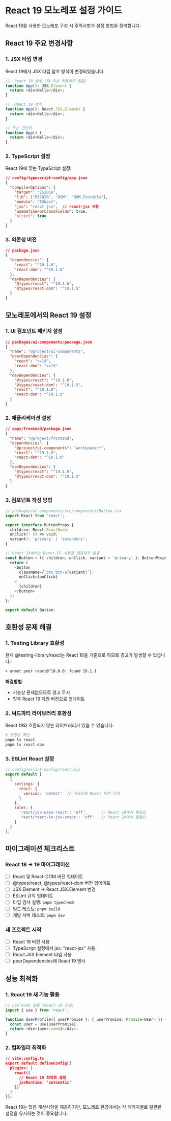 # React 19 모노레포 설정 가이드

React 19를 사용한 모노레포 구성 시 주의사항과 설정 방법을 정리합니다.

## React 19 주요 변경사항

### 1. JSX 타입 변경

React 19에서 JSX 타입 참조 방식이 변경되었습니다.

```typescript
//  React 18 방식 (더 이상 작동하지 않음)
function App(): JSX.Element {
  return <div>Hello</div>;
}

//  React 19 방식
function App(): React.JSX.Element {
  return <div>Hello</div>;
}

// 또는 간단히
function App() {
  return <div>Hello</div>;
}
```

### 2. TypeScript 설정

React 19에 맞는 TypeScript 설정:

```json
// config/typescript-config/app.json
{
  "compilerOptions": {
    "target": "ES2016",
    "lib": ["ES2020", "DOM", "DOM.Iterable"],
    "module": "ESNext",
    "jsx": "react-jsx",  // react-jsx 사용
    "useDefineForClassFields": true,
    "strict": true
  }
}
```

### 3. 의존성 버전

```json
// package.json
{
  "dependencies": {
    "react": "^19.1.0",
    "react-dom": "^19.1.0"
  },
  "devDependencies": {
    "@types/react": "^19.1.6",
    "@types/react-dom": "^19.1.5"
  }
}
```

## 모노레포에서의 React 19 설정

### 1. UI 컴포넌트 패키지 설정

```json
// packages/ui-components/package.json
{
  "name": "@project/ui-components",
  "peerDependencies": {
    "react": ">=19",
    "react-dom": ">=19"
  },
  "devDependencies": {
    "@types/react": "^19.1.6",
    "@types/react-dom": "^19.1.5",
    "react": "^19.1.0",
    "react-dom": "^19.1.0"
  }
}
```

### 2. 애플리케이션 설정

```json
// apps/frontend/package.json
{
  "name": "@project/frontend",
  "dependencies": {
    "@project/ui-components": "workspace:*",
    "react": "^19.1.0",
    "react-dom": "^19.1.0"
  },
  "devDependencies": {
    "@types/react": "^19.1.6",
    "@types/react-dom": "^19.1.5"
  }
}
```

### 3. 컴포넌트 작성 방법

```typescript
// packages/ui-components/src/components/Button.tsx
import React from 'react';

export interface ButtonProps {
  children: React.ReactNode;
  onClick?: () => void;
  variant?: 'primary' | 'secondary';
}

// React 19에서는 React.FC 사용을 권장하지 않음
const Button = ({ children, onClick, variant = 'primary' }: ButtonProps) => {
  return (
    <button 
      className={`btn btn-${variant}`}
      onClick={onClick}
    >
      {children}
    </button>
  );
};

export default Button;
```

## 호환성 문제 해결

### 1. Testing Library 호환성

현재 @testing-library/react는 React 18을 기준으로 하므로 경고가 발생할 수 있습니다:

```bash
✕ unmet peer react@^18.0.0: found 19.1.1
```

**해결방법**:
- 기능상 문제없으므로 경고 무시
- 향후 React 19 지원 버전으로 업데이트

### 2. 써드파티 라이브러리 호환성

React 19와 호환되지 않는 라이브러리가 있을 수 있습니다:

```bash
# 호환성 확인
pnpm ls react
pnpm ls react-dom
```

### 3. ESLint React 설정

```javascript
// config/eslint-config/react.mjs
export default [
  {
    settings: {
      react: {
        version: 'detect'  // 자동으로 React 버전 감지
      }
    },
    rules: {
      'react/jsx-uses-react': 'off',      // React 19에서 불필요
      'react/react-in-jsx-scope': 'off'   // React 19에서 불필요
    }
  }
];
```

## 마이그레이션 체크리스트

### React 18 → 19 마이그레이션

- [ ] React 및 React-DOM 버전 업데이트
- [ ] @types/react, @types/react-dom 버전 업데이트
- [ ] JSX.Element → React.JSX.Element 변경
- [ ] ESLint 규칙 업데이트
- [ ] 타입 검사 실행: `pnpm typecheck`
- [ ] 빌드 테스트: `pnpm build`
- [ ] 개발 서버 테스트: `pnpm dev`

### 새 프로젝트 시작

- [ ] React 19 버전 사용
- [ ] TypeScript 설정에서 jsx: "react-jsx" 사용
- [ ] React.JSX.Element 타입 사용
- [ ] peerDependencies에 React 19 명시

## 성능 최적화

### 1. React 19 새 기능 활용

```typescript
// use Hook 활용 (React 19 신규)
import { use } from 'react';

function UserProfile({ userPromise }: { userPromise: Promise<User> }) {
  const user = use(userPromise);
  return <div>{user.name}</div>;
}
```

### 2. 컴파일러 최적화

```json
// vite.config.ts
export default defineConfig({
  plugins: [
    react({
      // React 19 최적화 설정
      jsxRuntime: 'automatic'
    })
  ]
});
```

React 19는 많은 개선사항을 제공하지만, 모노레포 환경에서는 각 패키지별로 일관된 설정을 유지하는 것이 중요합니다.